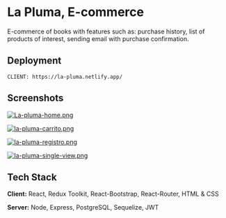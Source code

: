 # La Pluma, E-commerce

E-commerce of books with features such as: purchase history, list of products of interest, sending email with
purchase confirmation.

## Deployment

```
CLIENT: https://la-pluma.netlify.app/
```


## Screenshots

[![La-pluma-home.png](https://i.postimg.cc/0yy8GtDX/La-pluma-home.png)](https://postimg.cc/1fbhsrWD)

[![la-pluma-carrito.png](https://i.postimg.cc/TPSY3ry7/la-pluma-carrito.png)](https://postimg.cc/zLC1dHFK)

[![la-pluma-registro.png](https://i.postimg.cc/ry5FqRqj/la-pluma-registro.png)](https://postimg.cc/jCdrX5wn)

[![la-pluma-single-view.png](https://i.postimg.cc/15PRXRtQ/la-pluma-single-view.png)](https://postimg.cc/8sKgnSMK)
## Tech Stack

**Client:** React, Redux Toolkit, React-Bootstrap, React-Router, HTML & CSS

**Server:** Node, Express, PostgreSQL, Sequelize, JWT
